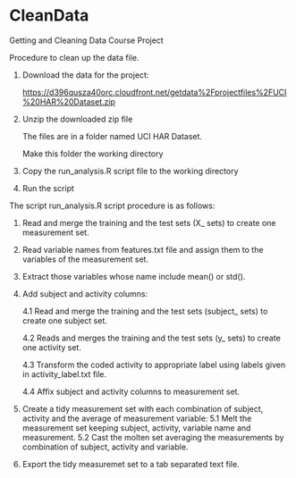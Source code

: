 CleanData
=========

Getting and Cleaning Data
Course Project

Procedure to clean up the data file.
1. Download the data for the project: 

    https://d396qusza40orc.cloudfront.net/getdata%2Fprojectfiles%2FUCI%20HAR%20Dataset.zip 

2. Unzip the downloaded zip file

    The files are in a folder named UCI HAR Dataset.

    Make this folder the working directory

3. Copy the run_analysis.R script file to the working directory

4. Run the script

The script run_analysis.R script procedure is as follows:

1. Read and merge the training and the test sets (X_ sets) to create one measurement set.

2. Read variable names from features.txt file and assign them to the variables of the measurement set.

3. Extract those variables whose name include mean() or std().

4. Add subject and activity columns:

    4.1 Read and merge the training and the test sets (subject_ sets) to create one subject set.

    4.2 Reads and merges the training and the test sets (y_ sets) to create one activity set.

    4.3 Transform the coded activity to appropriate label using labels given in activity_label.txt file.

    4.4 Affix subject and activity columns to measurement set.

5. Create a tidy measurement set with each combination of subject, activity and the average of measurement variable:
    5.1 Melt the measurement set keeping subject, activity, variable name and measurement.
    5.2 Cast the molten set averaging the measurements by combination of subject, activity and variable.
6.  Export the tidy measuremet set to a tab separated text file.
